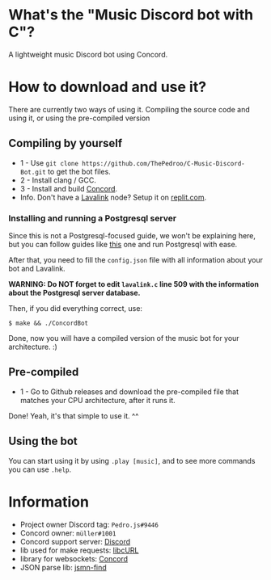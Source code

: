 # What's the "Music Discord bot with C"?

A lightweight music Discord bot using Concord.

# How to download and use it?

There are currently two ways of using it. Compiling the source code and using it, or using the pre-compiled version

## Compiling by yourself

* 1 - Use `git clone https://github.com/ThePedroo/C-Music-Discord-Bot.git` to get the bot files.
* 2 - Install clang / GCC.
* 3 - Install and build [Concord](https://github.com/Cogmasters/concord).
* Info. Don't have a [Lavalink](https://github.com/freyacodes/Lavalink) node? Setup it on [replit.com](https://replit.com/).

### Installing and running a Postgresql server

Since this is not a Postgresql-focused guide, we won't be explaining here, but you can follow guides like [this](https://www.cherryservers.com/blog/how-to-install-and-setup-postgresql-server-on-ubuntu-20-04) one and run Postgresql with ease.


After that, you need to fill the `config.json` file with all information about your bot and Lavalink.

**WARNING: Do NOT forget to edit `lavalink.c` line 509 with the information about the Postgresql server database.**

Then, if you did everything correct, use:

```console
$ make && ./ConcordBot
```

Done, now you will have a compiled version of the music bot for your architecture. :)

## Pre-compiled 

* 1 - Go to Github releases and download the pre-compiled file that matches your CPU architecture, after it runs it.

Done! Yeah, it's that simple to use it. ^^

## Using the bot

You can start using it by using `.play [music]`, and to see more commands you can use `.help`.
  
# Information
 
 * Project owner Discord tag: `Pedro.js#9446`
 * Concord owner: `müller#1001`
 * Concord support server: [Discord](https://discord.gg/YcaK3puy49)
 * lib used for make requests: [libcURL](https://curl.se/libcurl/c/)
 * library for websockets: [Concord](https://github.com/Cogmasters/concord)
 * JSON parse lib: [jsmn-find](https://github.com/lcsmuller/jsmn-find)
